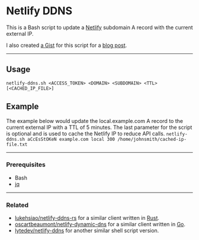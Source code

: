 # Netlify DDNS

This is a Bash script to update a [Netlify][netlify] subdomain A record with the current external IP.

I also created [a Gist](https://gist.github.com/skylerwlewis/ba052db5fe26424255674931d43fc030) for this script for a [blog post](https://blog.skylerlewis.io/2020/12/diy-dynamic-dns-using-netlify-api.html).

---
## Usage
`netlify-ddns.sh <ACCESS_TOKEN> <DOMAIN> <SUBDOMAIN> <TTL> [<CACHED_IP_FILE>]`

## Example
The example below would update the local.example.com A record to the current external IP with a TTL of 5 minutes.
The last parameter for the script is optional and is used to cache the Netlify IP to reduce API calls.
`netlify-ddns.sh aCcEsStOKeN example.com local 300 /home/johnsmith/cached-ip-file.txt`

---
### Prerequisites
- Bash
- [jq](https://github.com/stedolan/jq)
---
### Related
- [lukehsiao/netlify-ddns-rs] for a similar client written in [Rust][rust].
- [oscartbeaumont/netlify-dynamic-dns] for a similar client written in [Go][go].
- [lytedev/netlify-ddns] for another similar shell script version.

[netlify]: https://www.netlify.com/docs/dns/
[rust]: https://rust-lang.org/
[go]: https://golang.org/
[lytedev/netlify-ddns]: https://github.com/lytedev/netlify-ddns
[lukehsiao/netlify-ddns-rs]: https://github.com/lukehsiao/netlify-ddns-rs
[oscartbeaumont/netlify-dynamic-dns]: https://github.com/oscartbeaumont/netlify-dynamic-dns
